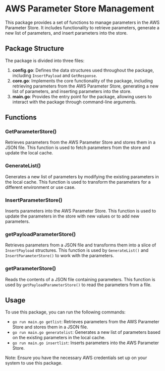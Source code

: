# AWS Parameter Store Management

This package provides a set of functions to manage parameters in the AWS Parameter Store. It includes functionality to retrieve parameters, generate a new list of parameters, and insert parameters into the store.

## Package Structure

The package is divided into three files:

1. **config.go**: Defines the data structures used throughout the package, including `InsertPayload` and `GetResponse`.
2. **core.go**: Implements the core functionality of the package, including retrieving parameters from the AWS Parameter Store, generating a new list of parameters, and inserting parameters into the store.
3. **main.go**: Provides the entry point for the package, allowing users to interact with the package through command-line arguments.

## Functions

### GetParameterStore()

Retrieves parameters from the AWS Parameter Store and stores them in a JSON file. This function is used to fetch parameters from the store and update the local cache.

### GenerateList()

Generates a new list of parameters by modifying the existing parameters in the local cache. This function is used to transform the parameters for a different environment or use case.

### InsertParameterStore()

Inserts parameters into the AWS Parameter Store. This function is used to update the parameters in the store with new values or to add new parameters.

### getPayloadParameterStore()

Retrieves parameters from a JSON file and transforms them into a slice of `InsertPayload` structures. This function is used by `GenerateList()` and `InsertParameterStore()` to work with the parameters.

### getParameterStore()

Reads the contents of a JSON file containing parameters. This function is used by `getPayloadParameterStore()` to read the parameters from a file.

## Usage

To use this package, you can run the following commands:

* `go run main.go getlist`: Retrieves parameters from the AWS Parameter Store and stores them in a JSON file.
* `go run main.go generatelist`: Generates a new list of parameters based on the existing parameters in the local cache.
* `go run main.go insertlist`: Inserts parameters into the AWS Parameter Store.

Note: Ensure you have the necessary AWS credentials set up on your system to use this package.
